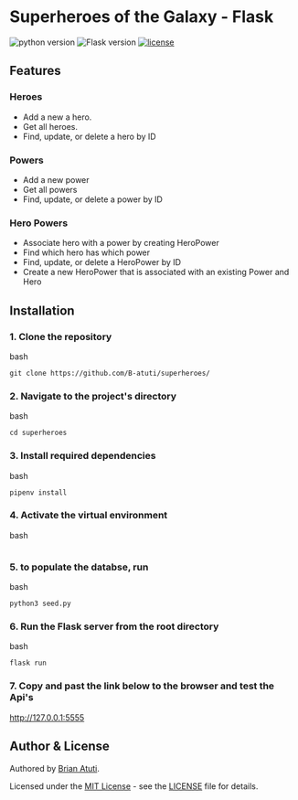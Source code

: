 # Superheroes of the Galaxy - Flask

![python version](https://img.shields.io/badge/python-3.10.12-blue.svg)
![Flask version](https://img.shields.io/badge/flask-2.3.3-red.svg)
[![license](https://img.shields.io/badge/license-%20MIT%20-green.svg)](./LICENSE)

## Features

### Heroes

- Add a new a hero.
- Get all heroes.
- Find, update, or delete a hero by ID

### Powers

- Add a new power
- Get all powers
- Find, update, or delete a power by ID

### Hero Powers

- Associate hero with a power by creating HeroPower
- Find which hero has which power
- Find, update, or delete a HeroPower by ID
- Create a new HeroPower that is associated with an existing Power and Hero

## Installation

### 1. Clone the repository
bash
```
git clone https://github.com/B-atuti/superheroes/
```

### 2. Navigate to the project's directory
bash
```
cd superheroes
```
### 3. Install required dependencies
bash
```
pipenv install
```
### 4. Activate the virtual environment
bash
```pipenv shell
```
### 5. to populate the databse, run
bash
```
python3 seed.py
```
### 6. Run the Flask server from the root directory
bash
```
flask run
```
### 7. Copy and past the link below to the browser and test the Api's

http://127.0.0.1:5555

## Author & License

Authored by [Brian Atuti](https://github.com/B-atuti).
 
Licensed under the [MIT License](LICENSE) - see the [LICENSE](LICENSE) file for details.
